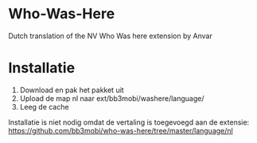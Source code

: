 # Who-Was-Here
Dutch translation of the NV Who Was here extension by Anvar

Installatie
===========

1. Download en pak het pakket uit
2. Upload de map nl naar ext/bb3mobi/washere/language/
3. Leeg de cache

Installatie is niet nodig omdat de vertaling is toegevoegd aan de extensie: https://github.com/bb3mobi/who-was-here/tree/master/language/nl
